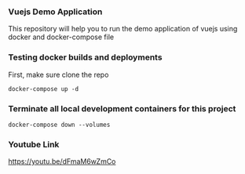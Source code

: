 ### Vuejs Demo Application

This repository will help you to run the demo application of vuejs using docker and docker-compose file

### Testing docker builds and deployments


First, make sure clone the repo
```
docker-compose up -d
```

### Terminate all local development containers for this project

```
docker-compose down --volumes

```

### Youtube Link

https://youtu.be/dFmaM6wZmCo


